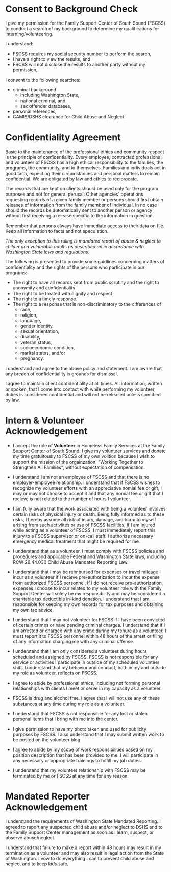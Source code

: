 # Consent to Background Check

I give my permission for the Family Support Center of South Sound (FSCSS) to conduct a search of my background to determine my qualifications for interning/volunteering.

I understand:
- FSCSS requires my social security number to perform the search,
- I have a right to view the results, and
- FSCSS will not disclose the results to another party without my permission,

I consent to the following searches:
- criminal background
	- including Washington State, 
	- national criminal, and
	- sex offender databases,
- personal references,
- CAMIS/DSHS clearance for Child Abuse and Neglect

# Confidentiality Agreement

Basic to the maintenance of the professional ethics and community respect is the principle of confidentiality. Every employee, contracted professional, and volunteer of FSCSS has a high ethical responsibility to the families, the programs, the community, and to themselves. Families and individuals act in good faith, expecting their circumstances and personal matters to remain confidential. We are obligated by law and ethics to reciprocate.

The records that are kept on clients should be used only for the program purposes and not for general perusal. Other agencies' operations requesting records of a given family member or persons should first obtain releases of information from the family member of individual. In no case should the records be automatically sent to another person or agency without first receiving a release specific to the information in question.

Remember that persons always have immediate access to their data on file. Keep all information to facts and not speculation.

*The only exception to this ruling is mandated report of abuse & neglect to childer and vulnerable adults as described an in accordance with Washington State laws and regulations.*

The following is presented to provide some guidlines concerning matters of confidentiality and the rights of the persons who participate in our programs:
- The right to have all records kept from public scrutiny and the right to anonymity and confidentiality
- The right to be treated with dignity and respect.
- The right to a timely response.
- The right to a response that is non-discriminatory to the differences of 
	- race,
	- religion,
	- language,
	- gender identity,
	- sexual orientation,
	- disability,
	- veteran status,
	- socioeconomic condition,
	- marital status, and/or 
	- pregnancy.

I understand and agree to the above policy and statement. I am aware that any breach of confidentiality is grounds for dismissal.

I agree to maintain client confidentiality at all times. All information, written or spoken, that I come into contact with while performing my volunteer duties is considered confidential and will not be released unless specified by law.

# Intern & Volunteer Acknowledgement

- I accept the role of **Volunteer** in Homeless Family Services at the Family Support Center of South Sound. I give my volunteer services and donate my time gratuitously to FSCSS of my own volition because I wish to support the mission of the orgainzation, "Working Together to Strengthen All Families", without expectation of compensation.

- I understand I am not an employee of FSCSS and that there is no employer-employee relationship. I understand that if FSCSS wishes to recognize my volunteer efforts with an appreciative nomial fee or gift, I may or may not choose to accept it and that any nomial fee or gift that I recieve is not related to the number of hours I volunteer.

- I am fully aware that the work associated with being a volunteer involves certain risks of physical injury or death. Being fully informed as to these risks, I hereby assume all risk of injury, damage, and harm to myself arising from such activiites or use of FSCSS facilities. If I am injured while acting as a volunteer of FSCSS, I must immediately report this injury to a FSCSS supervisor or on-call staff. I authorize necessary emergency medical treatment that might be required for me.

- I understand that as a volunteer, I must comply with FSCSS policies and procedures and applicable Federal and Washington State laws, including RCW 26.44.030 Child Abuse Mandated Reporting Law.

- I understand that I may be reimbursed for expenses or travel mileage I incur as a volunteer if I recieve pre-authorization to incur the expense from authorized FSCSS personnel. If I do not receive pre-authorization, expenses I choose to incur related to my volunteer role with the Family Support Center will solely be my responsibility and may be considered a charitable tax deductible in-kind donation. I understand that I am responsible for keeping my own records for tax purposes and obtaining my own tax advice.

- I understand that I may not volunteer for FSCSS if I have been convicted of certain crimes or have pending criminal charges. I understand that if I am arrested or charged with any crime during my tenure as a volunteer, I must report it to FSCSS personnel within 48 hours of the arrest or filing of any information charging me with any criminal offense. 

- I understand that I am only considered a volunteer during hours scheduled and assigned by FSCSS. FSCSS is not responsible for any service or activities I participate in outside of my scheduled volunteer shift. I understand that my behavior and conduct, both in my and outside my role as volunteer, reflects on FSCSS.

- I agree to abide by professional ethics, including not forming personal relationships with clients I meet or serve in my capacity as a volunteer.

- FSCSS is drug and alcohol free. I agree that I will not use any of these substances at any time during my role as a volunteer.

- I understand that FSCSS is not responsible for any lost or stolen personal items that I bring with me into the center.

- I give permission to have my photo taken and used for publicity purposes by FSCSS. I also understand that I may submit written work to be posted on the volunteer blog.

- I agree to abide by my scope of work responsibilities based on my position description that has been provided to me. I will participate in any necessary or appropriate trainings to fulfill my job duties.

- I understand that my volunteer relationship with FSCSS may be terminated by me or FSCSS at any time for any reason.

# Mandated Reporter Acknowledgement

I understand the requirements of Washington State Mandated Reporting. I agreed to report any suspected child abuse and/or neglect to DSHS and to the Family Support Center management as soon as I learn, suspect, or observe abuse/neglect.

I understand that failure to make a report within 48 hours may result in my termination as a volunteer and may also result in legal action from the State of Washington. I vow to do everything I can to prevent child abuse and neglect and to keep kids safe.
